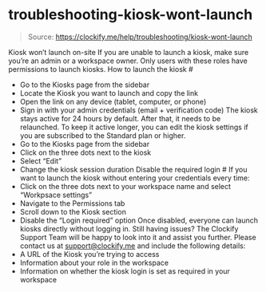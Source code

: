 # troubleshooting-kiosk-wont-launch

> Source: https://clockify.me/help/troubleshooting/kiosk-wont-launch

Kiosk won’t launch on-site
If you are unable to launch a kiosk, make sure you’re an admin or a workspace owner. Only users with these roles have permissions to launch kiosks.
How to launch the kiosk #
- Go to the Kiosks page from the sidebar
- Locate the Kiosk you want to launch and copy the link
- Open the link on any device (tablet, computer, or phone)
- Sign in with your admin credentials (email + verification code)
The kiosk stays active for 24 hours by default. After that, it needs to be relaunched. To keep it active longer, you can edit the kiosk settings if you are subscribed to the Standard plan or higher.
- Go to the Kiosks page from the sidebar
- Click on the three dots next to the kiosk
- Select “Edit”
- Change the kiosk session duration
Disable the required login #
If you want to launch the kiosk without entering your credentials every time:
- Click on the three dots next to your workspace name and select “Workpsace settings”
- Navigate to the Permissions tab
- Scroll down to the Kiosk section
- Disable the “Login required” option
Once disabled, everyone can launch kiosks directly without logging in.
Still having issues? The Clockify Support Team will be happy to look into it and assist you further. Please contact us at support@clockify.me and include the following details:
- A URL of the Kiosk you’re trying to access
- Information about your role in the workspace
- Information on whether the kiosk login is set as required in your workspace